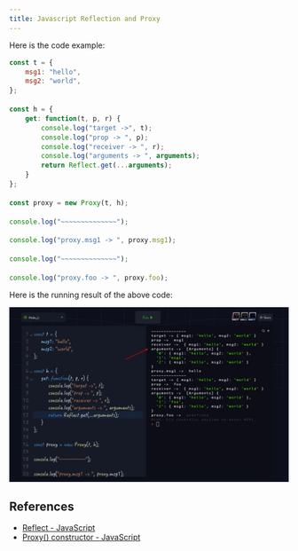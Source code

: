```yaml
---
title: Javascript Reflection and Proxy
---
```


Here is the code example:

```js
const t = {
	msg1: "hello",
	msg2: "world",
};

const h = {
	get: function(t, p, r) {
		console.log("target ->", t);
		console.log("prop -> ", p);
		console.log("receiver -> ", r);
		console.log("arguments -> ", arguments);
		return Reflect.get(...arguments);
	}
};

const proxy = new Proxy(t, h);

console.log("~~~~~~~~~~~~~~");

console.log("proxy.msg1 -> ", proxy.msg1);

console.log("~~~~~~~~~~~~~~");

console.log("proxy.foo -> ", proxy.foo);
```

Here is the running result of the above code:

![](https://raw.githubusercontent.com/liweinan/blogpic2021i/master/jun19/152151624073572_.pic_hd.jpg)

## References

- [Reflect - JavaScript](https://developer.mozilla.org/en-US/docs/Web/JavaScript/Reference/Global_Objects/Reflect)
- [Proxy() constructor - JavaScript](https://developer.mozilla.org/en-US/docs/Web/JavaScript/Reference/Global_Objects/Proxy/Proxy)

